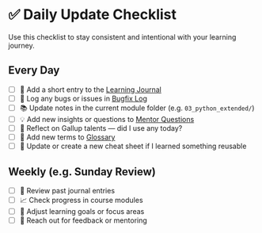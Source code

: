 # ✅ Daily Update Checklist

Use this checklist to stay consistent and intentional with your learning journey.

## Every Day

- [ ] 📓 Add a short entry to the [Learning Journal](../learning_journal.md)
- [ ] 🐞 Log any bugs or issues in [Bugfix Log](../bugfix_log.md)
- [ ] 📚 Update notes in the current module folder (e.g. `03_python_extended/`)
- [ ] 💡 Add new insights or questions to [Mentor Questions](../mentor_questions.md)
- [ ] 🌱 Reflect on Gallup talents — did I use any today?
- [ ] 🧠 Add new terms to [Glossary](../glossary.md)
- [ ] 🧾 Update or create a new cheat sheet if I learned something reusable

## Weekly (e.g. Sunday Review)

- [ ] 🔁 Review past journal entries
- [ ] 📈 Check progress in course modules
- [ ] 🧭 Adjust learning goals or focus areas
- [ ] 🤝 Reach out for feedback or mentoring
